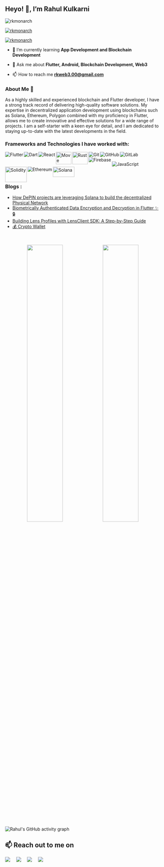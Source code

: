 ## Heyo! 👋, I’m Rahul Kulkarni

<p align="left"> <img src="https://komarev.com/ghpvc/?username=rkmonarch&label=Profile%20views&color=0e75b6&style=flat" alt="rkmonarch" /> </p>

<p align="left"> <a href="https://github.com/ryo-ma/github-profile-trophy"><img src="https://github-profile-trophy.vercel.app/?username=rkmonarch" alt="rkmonarch" /></a> </p>

<p align="left"> <a href="https://twitter.com/0xrahulk" target="blank"><img src="https://img.shields.io/twitter/follow/0xrahulk?logo=twitter&style=for-the-badge" alt="rkmonarch" /></a> </p>

- 🌱 I’m currently learning **App Development and Blockchain Development**

- 💬 Ask me about **Flutter, Android, Blockchain Development, Web3**

- 📫 How to reach me **rkweb3.00@gmail.com**

### About Me 🚀

As a highly skilled and experienced blockchain and Flutter developer, I have a strong track record of delivering high-quality software solutions. My expertise in decentralized application development using blockchains such as Solana, Ethereum, Polygon combined with my proficiency in Flutter, allows me to create innovative and effective solutions for a wide range of projects. I am a self-starter with a keen eye for detail, and I am dedicated to staying up-to-date with the latest developments in the field.

### Frameworks and Technologies I have worked with:

<img align="left" alt="Flutter" src="https://img.shields.io/badge/Flutter%20-%2302569B.svg?&style=for-the-badge&logo=Flutter&logoColor=white" />
<img align="left" alt="Dart" src="https://img.shields.io/badge/dart-%230175C2.svg?&style=for-the-badge&logo=dart&logoColor=white"/>
<img align="left" alt="React" src="https://img.shields.io/badge/react%20-%2320232a.svg?&style=for-the-badge&logo=react&logoColor=%2361DAFB"/>
<img align="left" alt="Move" width="50" height="40" src="https://github.com/rkmonarch/rkmonarch/assets/89126159/e8d0e6dc-a296-4f2a-a86c-71b4755608b5?"/>
<img align="left" alt="Rust" width="50" height="40" src="https://github.com/rkmonarch/rkmonarch/assets/89126159/dbe29f47-c40a-4423-9e3f-260d8303396c"/>

 <img align="left" alt="Git" src="https://img.shields.io/badge/git%20-%23F05033.svg?&style=for-the-badge&logo=git&logoColor=white"/>
    <img align="left" alt="GitHub" src="https://img.shields.io/badge/github%20-%23121011.svg?&style=for-the-badge&logo=github&logoColor=white"/>
    <img align="left" alt="GitLab" src="https://img.shields.io/badge/gitlab%20-%23181717.svg?&style=for-the-badge&logo=gitlab&logoColor=white"/>
    <img align="left" alt="Firebase" src="https://img.shields.io/badge/firebase%20-%23039BE5.svg?&style=for-the-badge&logo=firebase"/>
    <p>&nbsp;</p>
    <img align="left" alt="JavaScript" src="https://img.shields.io/badge/javascript%20-%23323330.svg?&style=for-the-badge&logo=javascript&logoColor=%23F7DF1E"/>
      <img align="left"  alt="Solidity" width="70" height="50" src="https://bitcoin.co.uk/wp-content/uploads/2018/07/1200px-Solidity_logo.svg-1024x1024-300x300.png"/>
    <img align="left" alt="Ethereum" src="https://img.shields.io/badge/Ethereum-3C3C3D?style=for-the-badge&logo=Ethereum&logoColor=white"/>
    <img align="left" alt="Solana" width="70" height="33"  src="https://cdn.coingape.com/wp-content/uploads/2021/07/30192233/solana.jpg"/>
    
<p>&nbsp;</p>
<br>

### Blogs :

- <a href="https://medium.com/@rkmonarch/how-depin-projects-are-leveraging-solana-to-build-the-decentralized-physical-network-c129db29db48">How DePIN projects are leveraging Solana to build the decentralized Physical Network</a>
- <a href="https://medium.com/@rkmonarch/biometrically-authenticated-data-encryption-and-decryption-in-flutter-ea1a4b4526e">Biometrically Authenticated Data Encryption and Decryption in Flutter ✨🔒</a>
- <a href="https://medium.com/@rkmonarch/building-lens-profiles-with-lensclient-sdk-a-step-by-step-guide-b65bfae688a2">Building Lens Profiles with LensClient SDK: A Step-by-Step Guide</a>
- <a href="https://medium.com/@rkmonarch/crypto-wallet-65595331ea54">💰 Crypto Wallet</a>

<br>

<p align="center">
  <img width="48%" src="https://github-readme-stats.vercel.app/api?username=rkmonarch&show_icons=true&hide_border=true&theme=radical" />
  <img width="48%" src="https://github-readme-streak-stats.herokuapp.com/?user=rkmonarch&hide_border=true&theme=radical" />
</p>

![Rahul's GitHub activity graph](https://activity-graph.herokuapp.com/graph?username=rkmonarch&hide_border=true&theme=redical)

<h2>📫 Reach out to me on</h2>
<p>
  <a target="_blank"href="https://www.linkedin.com/in/0xrahul/"><img src="https://img.shields.io/badge/linkedin-%230077B5.svg?&style=for-the-badge&logo=linkedin&logoColor=white" /></a>&nbsp;&nbsp;&nbsp;&nbsp;
  <a target="_blank"href="https://twitter.com/0xrahulk"><img src="https://img.shields.io/badge/twitter-%231DA1F2.svg?&style=for-the-badge&logo=twitter&logoColor=white" /></a>&nbsp;&nbsp;&nbsp;&nbsp;
  <a href="mailto:rkweb3.00@gmail.com?subject=Hello%Rahul,%20From%20Github"><img src="https://img.shields.io/badge/gmail-%23D14836.svg?&style=for-the-badge&logo=gmail&logoColor=white" /></a>&nbsp;&nbsp;&nbsp;&nbsp;
  <a href="https://www.instagram.com/rahulll.24/"><img src="https://img.shields.io/badge/Instagram-E4405F?style=for-the-badge&logo=instagram&logoColor=white" /></a>&nbsp;&nbsp;&nbsp;&nbsp;
</p>



<!---
rkmonarch/rkmonarch is a ✨ special ✨ repository because its `README.md` (this file) appears on your GitHub profile.
You can click the Preview link to take a look at your changes.
--->
